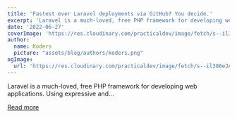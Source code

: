 ```yaml
---
title: 'Fastest ever Laravel deployments via GitHub? You decide.'
excerpt: 'Laravel is a much-loved, free PHP framework for developing web applications. Using expressive and...'
date: '2022-06-27'
coverImage: 'https://res.cloudinary.com/practicaldev/image/fetch/s--il386eJA--/c_imagga_scale,f_auto,fl_progressive,h_420,q_auto,w_1000/https://dev-to-uploads.s3.amazonaws.com/uploads/articles/950jfex37j9rnteeaei8.png'
author:
  name: Koders
  picture: "assets/blog/authors/koders.png"
ogImage:
  url: 'https://res.cloudinary.com/practicaldev/image/fetch/s--il386eJA--/c_imagga_scale,f_auto,fl_progressive,h_420,q_auto,w_1000/https://dev-to-uploads.s3.amazonaws.com/uploads/articles/950jfex37j9rnteeaei8.png'
---
```


Laravel is a much-loved, free PHP framework for developing web applications. Using expressive and...

[Read more](https://dev.to/ionos/fastest-ever-laravel-deployments-via-github-you-decide-27f7)
